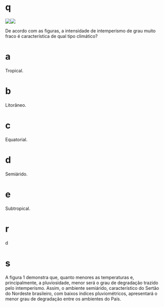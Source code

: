 # q
![](https://firebasestorage.googleapis.com/v0/b/firebase-enemio.appspot.com/o/questoes%2F97%2Fd2fe6b8b-220d-aace-0208-977acde5ea55.png?alt=media\&token=20b7bf90-30e2-4c14-a468-5b723daed96b)![](https://firebasestorage.googleapis.com/v0/b/firebase-enemio.appspot.com/o/questoes%2F97%2Fa6237706-9b79-1e3d-cbfe-066376c98829.png?alt=media\&token=cb45257f-f5de-4bb3-b10d-ca9d7fab7c62)

De acordo com as figuras, a intensidade de intemperismo de grau muito fraco é característica de qual tipo climático?

# a
Tropical.

# b
Litorâneo.

# c
Equatorial.

# d
Semiárido.

# e
Subtropical.

# r
d

# s
A figura 1 demonstra que, quanto menores as temperaturas e, principalmente, a pluviosidade, menor será o grau de degradação trazido pelo intemperismo. Assim, o ambiente semiárido, característico do Sertão do Nordeste brasileiro, com baixos índices pluviométricos, apresentará o menor grau de degradação entre os ambientes do País.
